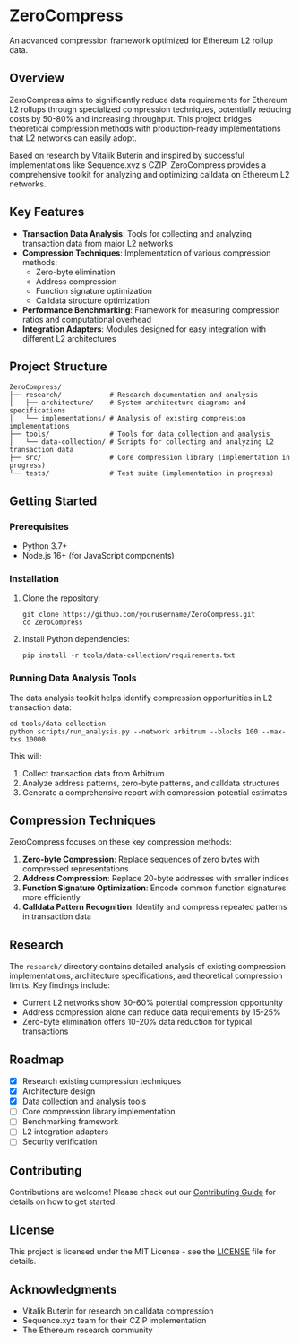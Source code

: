 # ZeroCompress

An advanced compression framework optimized for Ethereum L2 rollup data.

## Overview

ZeroCompress aims to significantly reduce data requirements for Ethereum L2 rollups through specialized compression techniques, potentially reducing costs by 50-80% and increasing throughput. This project bridges theoretical compression methods with production-ready implementations that L2 networks can easily adopt.

Based on research by Vitalik Buterin and inspired by successful implementations like Sequence.xyz's CZIP, ZeroCompress provides a comprehensive toolkit for analyzing and optimizing calldata on Ethereum L2 networks.

## Key Features

- **Transaction Data Analysis**: Tools for collecting and analyzing transaction data from major L2 networks
- **Compression Techniques**: Implementation of various compression methods:
  - Zero-byte elimination
  - Address compression
  - Function signature optimization
  - Calldata structure optimization
- **Performance Benchmarking**: Framework for measuring compression ratios and computational overhead
- **Integration Adapters**: Modules designed for easy integration with different L2 architectures

## Project Structure

```
ZeroCompress/
├── research/            # Research documentation and analysis
│   ├── architecture/    # System architecture diagrams and specifications
│   └── implementations/ # Analysis of existing compression implementations
├── tools/               # Tools for data collection and analysis
│   └── data-collection/ # Scripts for collecting and analyzing L2 transaction data
├── src/                 # Core compression library (implementation in progress)
└── tests/               # Test suite (implementation in progress)
```

## Getting Started

### Prerequisites

- Python 3.7+
- Node.js 16+ (for JavaScript components)

### Installation

1. Clone the repository:
   ```
   git clone https://github.com/yourusername/ZeroCompress.git
   cd ZeroCompress
   ```

2. Install Python dependencies:
   ```
   pip install -r tools/data-collection/requirements.txt
   ```

### Running Data Analysis Tools

The data analysis toolkit helps identify compression opportunities in L2 transaction data:

```
cd tools/data-collection
python scripts/run_analysis.py --network arbitrum --blocks 100 --max-txs 10000
```

This will:
1. Collect transaction data from Arbitrum
2. Analyze address patterns, zero-byte patterns, and calldata structures
3. Generate a comprehensive report with compression potential estimates

## Compression Techniques

ZeroCompress focuses on these key compression methods:

1. **Zero-byte Compression**: Replace sequences of zero bytes with compressed representations
2. **Address Compression**: Replace 20-byte addresses with smaller indices
3. **Function Signature Optimization**: Encode common function signatures more efficiently
4. **Calldata Pattern Recognition**: Identify and compress repeated patterns in transaction data

## Research

The `research/` directory contains detailed analysis of existing compression implementations, architecture specifications, and theoretical compression limits. Key findings include:

- Current L2 networks show 30-60% potential compression opportunity
- Address compression alone can reduce data requirements by 15-25%
- Zero-byte elimination offers 10-20% data reduction for typical transactions

## Roadmap

- [x] Research existing compression techniques
- [x] Architecture design
- [x] Data collection and analysis tools
- [ ] Core compression library implementation
- [ ] Benchmarking framework
- [ ] L2 integration adapters
- [ ] Security verification

## Contributing

Contributions are welcome! Please check out our [Contributing Guide](CONTRIBUTING.md) for details on how to get started.

## License

This project is licensed under the MIT License - see the [LICENSE](LICENSE) file for details.

## Acknowledgments

- Vitalik Buterin for research on calldata compression
- Sequence.xyz team for their CZIP implementation
- The Ethereum research community 